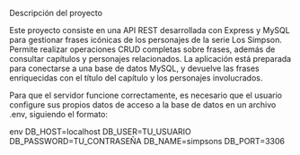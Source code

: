 Descripción del proyecto

Este proyecto consiste en una API REST desarrollada con Express y MySQL para gestionar frases icónicas de los personajes de la serie Los Simpson. Permite realizar operaciones CRUD completas sobre frases, además de consultar capítulos y personajes relacionados. La aplicación está preparada para conectarse a una base de datos MySQL, y devuelve las frases enriquecidas con el título del capítulo y los personajes involucrados.

Para que el servidor funcione correctamente, es necesario que el usuario configure sus propios datos de acceso a la base de datos en un archivo .env, siguiendo el formato:

env
DB_HOST=localhost
DB_USER=TU_USUARIO
DB_PASSWORD=TU_CONTRASEÑA
DB_NAME=simpsons
DB_PORT=3306